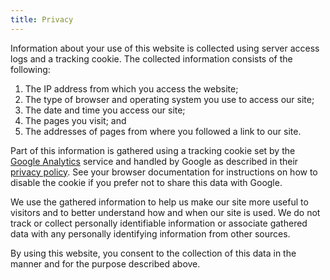 ```yaml
---
title: Privacy
---
```

<!---
  Licensed under the Apache License, Version 2.0 (the "License");
  you may not use this file except in compliance with the License.
  You may obtain a copy of the License at

   http://www.apache.org/licenses/LICENSE-2.0

  Unless required by applicable law or agreed to in writing, software
  distributed under the License is distributed on an "AS IS" BASIS,
  WITHOUT WARRANTIES OR CONDITIONS OF ANY KIND, either express or implied.
  See the License for the specific language governing permissions and
  limitations under the License. See accompanying LICENSE file.
-->

Information about your use of this website is collected using server
access logs and a tracking cookie. The collected information consists of
the following:

  1.  The IP address from which you access the website;
  2.  The type of browser and operating system you use to access our site;
  3.  The date and time you access our site;
  4.  The pages you visit; and
  5.  The addresses of pages from where you followed a link to our site.

Part of this information is gathered using a tracking cookie set by the
[Google Analytics](http://www.google.com/analytics/) service and handled
by Google as described in their [privacy
policy](http://www.google.com/privacy.html). See your browser
documentation for instructions on how to disable the cookie if you
prefer not to share this data with Google.

We use the gathered information to help us make our site more useful to
visitors and to better understand how and when our site is used. We do
not track or collect personally identifiable information or associate
gathered data with any personally identifying information from other
sources.

By using this website, you consent to the collection of this data in the
manner and for the purpose described above.
